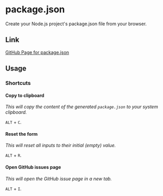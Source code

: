 # package.json

Create your Node.js project's package.json file from your browser.

## Link

[GitHub Page for package.json](https://aminnairi.github.io/package.json/)

## Usage

### Shortcuts

#### Copy to clipboard

*This will copy the content of the generated `package.json` to your system clipboard.*

`ALT` + `C`.

#### Reset the form

*This will reset all inputs to their initial (empty) value.*

`ALT` + `R`.

#### Open GitHub issues page

*This will open the GitHub issue page in a new tab.*

`ALT` + `I`.